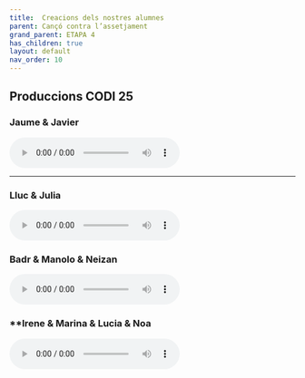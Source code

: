 ```yaml
---
title:  Creacions dels nostres alumnes
parent: Cançó contra l’assetjament
grand_parent: ETAPA 4
has_children: true
layout: default
nav_order: 10
---
```


## Produccions CODI 25

### **Jaume & Javier**

<audio controls src="mp3/no te escondas .mp3" title="Title"></audio>


---

### **Lluc & Julia**


<audio controls src="mp3/Stop ya.mp3" title="Title"></audio>


### **Badr & Manolo & Neizan**

<audio controls src="mp3/El acosador no sabia .mp3" title="Title"></audio>


### **Irene & Marina & Lucia & Noa


<audio controls src="mp3/Irene, Marina, Lucia, Noa.mp3" title="Title"></audio>